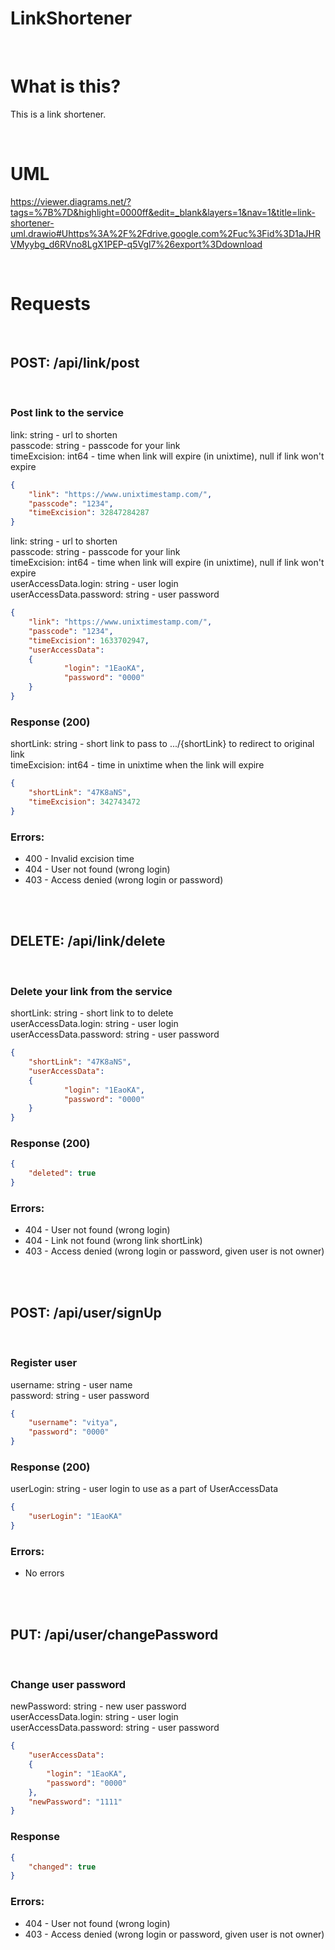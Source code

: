 # LinkShortener  

<br/>

# What is this?
This is a link shortener.

<br/>

# UML
https://viewer.diagrams.net/?tags=%7B%7D&highlight=0000ff&edit=_blank&layers=1&nav=1&title=link-shortener-uml.drawio#Uhttps%3A%2F%2Fdrive.google.com%2Fuc%3Fid%3D1aJHRVMyybg_d6RVno8LgX1PEP-q5Vgl7%26export%3Ddownload

<br/>

# Requests  

<br/>

## POST: /api/link/post  

<br/>

### Post link to the service  
link: string - url to shorten  
passcode: string - passcode for your link  
timeExcision: int64 - time when link will expire (in unixtime), null if link won't expire  
```json
{ 
  	"link": "https://www.unixtimestamp.com/",  
	"passcode": "1234",
  	"timeExcision": 32847284287 
}
```
  

link: string - url to shorten  
passcode: string - passcode for your link  
timeExcision: int64 - time when link will expire (in unixtime), null if link won't expire  
userAccessData.login: string - user login  
userAccessData.password: string - user password  
```json
{
	"link": "https://www.unixtimestamp.com/",
	"passcode": "1234",
 	"timeExcision": 1633702947,
  	"userAccessData": 
  	{
    		"login": "1EaoKA",	
    		"password": "0000"
  	}
}
```
  
  
### Response (200)
shortLink: string - short link to pass to .../{shortLink} to redirect to original link  
timeExcision: int64 - time in unixtime when the link will expire  
```json
{
	"shortLink": "47K8aNS",
	"timeExcision": 342743472
}
```
  
### Errors:
- 400 - Invalid excision time
- 404 - User not found (wrong login)
- 403 - Access denied (wrong login or password)


<br/><br/>

## DELETE: /api/link/delete  

<br/>

### Delete your link from the service  
shortLink: string - short link to to delete  
userAccessData.login: string - user login  
userAccessData.password: string - user password  
```json
{
	"shortLink": "47K8aNS",
  	"userAccessData": 
  	{
    		"login": "1EaoKA",
	    	"password": "0000"
  	}
}
```
  

### Response (200)
```json
{
	"deleted": true
}
```

### Errors:
- 404 - User not found (wrong login)
- 404 - Link not found (wrong link shortLink)
- 403 - Access denied (wrong login or password, given user is not owner)

<br/><br/>

## POST: /api/user/signUp

<br/>

### Register user  
username: string - user name  
password: string - user password  
```json
{
  	"username": "vitya",
  	"password": "0000"
}
```

### Response (200)
userLogin: string - user login to use as a part of UserAccessData  
```json
{
	"userLogin": "1EaoKA"
}
```

### Errors:
- No errors


<br/><br/>

## PUT: /api/user/changePassword

<br/>

### Change user password
newPassword: string - new user password  
userAccessData.login: string - user login  
userAccessData.password: string - user password  
```json
{
	"userAccessData":
	{
		"login": "1EaoKA",
		"password": "0000"
	},
	"newPassword": "1111"
}
```

### Response
```json
{
	"changed": true
}
```

### Errors:
- 404 - User not found (wrong login)
- 403 - Access denied (wrong login or password, given user is not owner)
